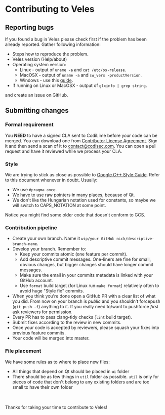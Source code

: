 # Contributing to Veles
## Reporting bugs
If you found a bug in Veles please check first if the problem has been already
reported. Gather following information:
* Steps how to reproduce the problem.
* Veles version (Help/about)
* Operating system version:
  * Linux - output of `uname -a` and `cat /etc/os-release`.
  * MacOSX - output of `uname -a` and `sw_vers -productVersion`.
  * Windows - use this [guide][ms_guide].
* If running on Linux or MacOSX - output of `glxinfo | grep string`.

and create an issue on GitHub.

## Submitting changes

### Formal requirement

You **NEED** to have a signed CLA sent to CodiLime before your code can be
merged. You can download one from [Contributor License
Agreement](https://www.codisec.com/cla). Sign it and then send a scan of it to
contact@codisec.com. You can open a pull request and have it reviewed while we
process your CLA.
 
### Style
We are trying to stick as close as possible to [Google C++ Style Guide].
Refer to this document whenever in doubt.
Usually:
* We use `#pragma once`.
* We have to use raw pointers in many places, because of Qt.
* We don't like the Hungarian notation used for constants, so maybe we will
switch to CAPS_NOTATION at some point.

Notice you might find some older code that doesn't conform to GCS.

### Contribution pipeline

* Create your own branch. Name it `wip/your GitHub nick/descriptive-branch-name`.
* Develop your branch. Remember to:
  * Keep your commits atomic (one feature per commit).
  * Add descriptive commit messages. One-liners are fine for small,
    obvious changes, but bigger changes should have longer commit messages.
  * Make sure the email in your commits metadata is linked with your GitHub
    account.
  * Use `format` build target (for Linux run `make format`) relatively
    often to avoid huge "Style fix" commits.
* When you think you're done open a GitHub PR with a clear list of what you
did. From now on your branch is *public* and you shouldn't forcepush
(`git push -f`) anything to it. If you really need to/want to pushforce
*first* ask reviewers for permission.
* Every PR has to pass clang-tidy checks (`lint` build target).
* Submit fixes according to the review in new commits.
* Once your code is accepted by reviewers, please squash your fixes
 into previous feature commits.
* Your code will be merged into master.

### File placement
We have some rules as to where to place new files:
* All things that depend on Qt should be placed in `ui` folder
* There should be as few things in `util` folder as possible. `util` is only
for pieces of code that don't belong to any existing folders and are too small
to have their own folder

<br><br>
Thanks for taking your time to contribute to Veles!

[Google C++ Style Guide]: <https://google.github.io/styleguide/cppguide.html>
[ms_guide]: <https://support.microsoft.com/en-us/help/13443/windows-which-operating-system>
